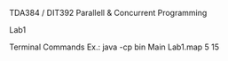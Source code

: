 TDA384 / DIT392
Parallell & Concurrent Programming

Lab1

Terminal Commands Ex.:
java -cp bin Main Lab1.map 5 15

